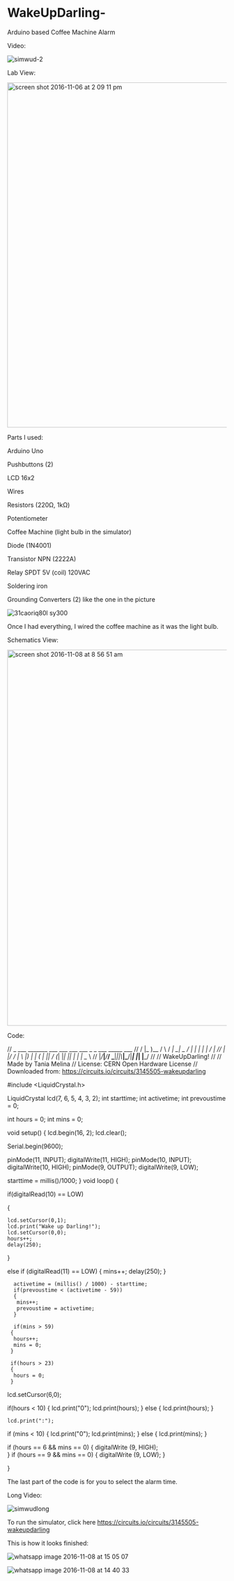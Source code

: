 # WakeUpDarling-
Arduino based Coffee Machine Alarm

Video:

![simwud-2](https://cloud.githubusercontent.com/assets/22894897/20111199/a6c945e0-a5a4-11e6-84fa-bf9d606cb45e.gif)

Lab View:

<img width="792" alt="screen shot 2016-11-06 at 2 09 11 pm" src="https://cloud.githubusercontent.com/assets/22894897/20041727/a91ebbfc-a42a-11e6-9671-c52053b632ea.png">

Parts I used:

Arduino Uno

Pushbuttons (2)

LCD 16x2

Wires

Resistors (220Ω, 1kΩ)

Potentiometer

Coffee Machine (light bulb in the simulator)

Diode (1N4001)

Transistor NPN (2222A)

Relay SPDT 5V (coil) 120VAC

Soldering iron

Grounding Converters (2) like the one in the picture

![31caoriq80l _sy300_](https://cloud.githubusercontent.com/assets/22894897/20027208/738834a8-a2d3-11e6-9fa4-d4ee56378a8d.jpg)

Once I had everything, I wired the coffee machine as it was the light bulb.  

Schematics View:

<img width="863" alt="screen shot 2016-11-08 at 8 56 51 am" src="https://cloud.githubusercontent.com/assets/22894897/20106175/78fda4d4-a591-11e6-80ca-00de4065ab49.png">

Code:

//  _ ___ _______     ___ ___ ___  ___ _   _ ___ _____ ___ 
// / |_  )__ /   \   / __|_ _| _ \/ __| | | |_ _|_   _/ __| 
// | |/ / |_ \ |) | | (__ | ||   / (__| |_| || |  | | \__ \ 
// |_/___|___/___/   \___|___|_|_\\___|\___/|___| |_| |___/ 
// 
// WakeUpDarling!
// 
// Made by Tania Melina
// License: CERN Open Hardware License
// Downloaded from: https://circuits.io/circuits/3145505-wakeupdarling


#include <LiquidCrystal.h>

LiquidCrystal lcd(7, 6, 5, 4, 3, 2);
int starttime;
int activetime;
int prevoustime = 0;

int hours = 0;
int mins = 0;

void setup()
{
  lcd.begin(16, 2);
  lcd.clear();
  
  Serial.begin(9600);
  
  pinMode(11, INPUT);
  digitalWrite(11, HIGH);
  pinMode(10, INPUT);
  digitalWrite(10, HIGH); 
  pinMode(9, OUTPUT);
  digitalWrite(9, LOW);
  
  starttime = millis()/1000;
}
void loop()
{
  
  if(digitalRead(10) == LOW)
  
  {
    
    lcd.setCursor(0,1);
    lcd.print("Wake up Darling!");
    lcd.setCursor(0,0);
    hours++;
    delay(250);
  }
    
  else if (digitalRead(11) == LOW)
    {
     mins++;
     delay(250);
    } 
  
      activetime = (millis() / 1000) - starttime;
      if(prevoustime < (activetime - 59))
      {
       mins++;
       prevoustime = activetime;
      } 
      
      if(mins > 59)
     {
      hours++;
      mins = 0;
     } 
     
     if(hours > 23)
     {
      hours = 0; 
     }
  
  
  lcd.setCursor(6,0);
  
  if(hours < 10)
  {
    lcd.print("0");
    lcd.print(hours);
  }
  else
  {
    lcd.print(hours);
  }
    
    lcd.print(":");
    
  if (mins < 10)
  {
    lcd.print("0");
      lcd.print(mins);
  }
  else
  {
      lcd.print(mins);
  }

if (hours == 6 && mins == 0)
{ 
  digitalWrite (9, HIGH);  
    } 
if (hours == 9 && mins == 0)
{
  digitalWrite (9, LOW);
}
  
}

The last part of the code is for you to select the alarm time.

Long Video:

![simwudlong](https://cloud.githubusercontent.com/assets/22894897/20111111/4b3acc94-a5a4-11e6-9b0f-a2b7fd9c4a49.gif)

To run the simulator, click here https://circuits.io/circuits/3145505-wakeupdarling

This is how it looks finished:

![whatsapp image 2016-11-08 at 15 05 07](https://cloud.githubusercontent.com/assets/22894897/20141226/a0661860-a64c-11e6-8023-d0a8f22379e6.jpeg)

![whatsapp image 2016-11-08 at 14 40 33](https://cloud.githubusercontent.com/assets/22894897/20141360/412e058c-a64d-11e6-8785-892cfd460142.jpeg)


